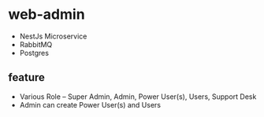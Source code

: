 # web-admin


- NestJs Microservice
- RabbitMQ
- Postgres



## feature

- Various Role – Super Admin, Admin, Power User(s), Users, Support Desk
- Admin can create Power User(s) and Users


